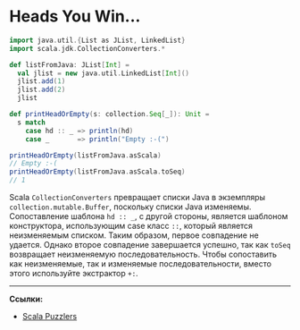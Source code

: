 # Heads You Win...

```scala
import java.util.{List as JList, LinkedList}
import scala.jdk.CollectionConverters.*

def listFromJava: JList[Int] =
  val jlist = new java.util.LinkedList[Int]()
  jlist.add(1)
  jlist.add(2)
  jlist

def printHeadOrEmpty(s: collection.Seq[_]): Unit =
  s match
    case hd :: _ => println(hd)
    case _       => println("Empty :-(")

printHeadOrEmpty(listFromJava.asScala)
// Empty :-(
printHeadOrEmpty(listFromJava.asScala.toSeq)
// 1
```

Scala `CollectionConverters` превращает списки Java 
в экземпляры `collection.mutable.Buffer`, поскольку списки Java изменяемы. 
Сопоставление шаблона `hd :: _`, с другой стороны, является шаблоном конструктора, 
использующим case класс `::`, который является неизменяемым списком. 
Таким образом, первое совпадение не удается. 
Однако второе совпадение завершается успешно, так как `toSeq` возвращает неизменяемую последовательность. 
Чтобы сопоставить как неизменяемые, так и изменяемые последовательности, вместо этого используйте экстрактор `+:`.


---

**Ссылки:**

- [Scala Puzzlers](https://scalapuzzlers.com/index.html#pzzlr-061)
